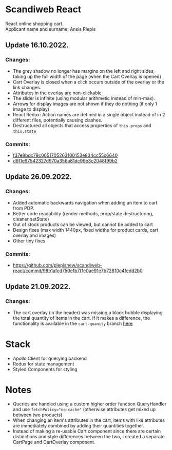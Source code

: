 # Scandiweb React

React online shopping cart.  
Applicant name and surname: Ansis Plepis

## Update 16.10.2022.
### Changes:
- The grey shadow no longer has margins on the left and right sides, taking up the full width of the page (when the Cart Overlay is opened)
- Cart Overlay is closed when a click occurs outside of the overlay or the link changes.
- Attributes in the overlay are non-clickable
- The slider is infinite (using modular arithmetic instead of min-max).
- Arrows for display images are not shown if they do nothing (if only 1 image to display)
- React Redux: Action names are defined in a single object instead of in 2 different files, potentially causing clashes.
- Destructured all objects that access properties of `this.props` and `this.state`

### Commits: 
- [f37e8bdc79c0651705263100153e834cc55c6640](https://github.com/plepisnew/scandiweb-react/commit/f37e8bdc79c0651705263100153e834cc55c6640)
- [d6f1e97542327d970a356a81dc99e3c2048f99b2](https://github.com/plepisnew/scandiweb-react/commit/d6f1e97542327d970a356a81dc99e3c2048f99b2)

## Update 26.09.2022.
### Changes:
- Added automatic backwards navigation when adding an item to cart from PDP.
- Better code readability (render methods, prop/state destructuring, cleaner setState)
- Out of stock products can be viewed, but cannot be added to cart
- Design fixes (max width 1440px, fixed widths for product cards, cart overlay and images)
- Other tiny fixes
### Commits:
- https://github.com/plepisnew/scandiweb-react/commit/98b1afcd750e1b7f1e0ae91e7b72810c4fedd2b0

## Update 21.09.2022.
### Changes:
- The cart overlay (in the header) was missing a black bubble displaying the total quantity of items in the cart. If it makes a difference, the functionality is available in the `cart-quanity` branch [here](https://github.com/plepisnew/scandiweb-react/tree/cart-quantity)

# Stack

- Apollo Client for querying backend
- Redux for state management
- Styled Components for styling

# Notes

- Queries are handled using a custom higher order function QueryHandler and use `fetchPolicy="no-cache"` (otherwise attributes get mixed up between two products)
- When changing an item's attributes in the cart, items with like attributes are immediately combined by adding their quantities together.
- Instead of making a re-usable Cart component since there are certain distinctions and style differences between the two, I created a separate CartPage and CartOverlay component.
